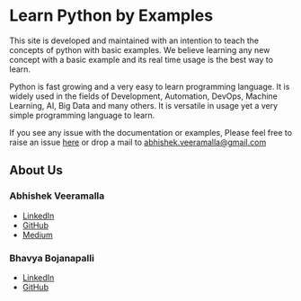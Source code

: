 # Learn Python by Examples

This site is developed and maintained with an intention to teach the concepts of python with basic examples. We believe learning any new concept with a basic example and its real time usage is the best way to learn.

Python is fast growing and a very easy to learn programming language. It is widely used in the fields of Development, Automation, DevOps, Machine Learning, AI, Big Data and many others. It is versatile in usage yet a very simple programming language to learn.

If you see any issue with the documentation or examples, Please feel free to raise an issue [here](https://github.com/devops-by-examples/Python) or drop a mail to abhishek.veeramalla@gmail.com

## About Us

### Abhishek Veeramalla

* [LinkedIn](https://www.linkedin.com/in/abhishek-veeramalla-77b33996/)
* [GitHub](https://github.com/iam-veeramalla)
* [Medium](https://abhishekveeramalla-av.medium.com/)

### Bhavya Bojanapalli

* [LinkedIn](https://www.linkedin.com/in/bhavya-bojanapalli-1b29671a1/)
* [GitHub](https://github.com/BhavyaBojanapalli)
